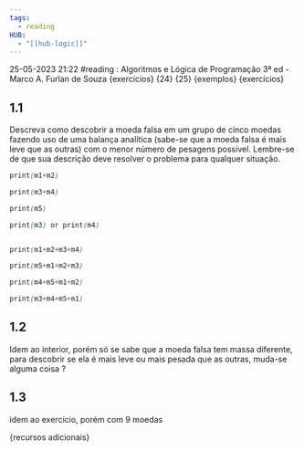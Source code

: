 ```yaml
---
tags:
  - reading
HUB:
  - "[[hub-logic]]"
---
```



25-05-2023  21:22  #reading : Algoritmos e Lógica de Programação 3ª ed - Marco A. Furlan de Souza
{exercícios} {24} {25} 
{exemplos}
{exercícios}

## 1.1
Descreva como descobrir a moeda falsa em um grupo de cinco moedas fazendo uso de uma balança analítica (sabe-se que a moeda falsa é mais leve que as outras) com o menor número de pesagens possível. Lembre-se de que sua descrição deve resolver o problema para qualquer situação.

``` css
print(m1+m2)

print(m3+m4)

print(m5)

print(m3) or print(m4)


print(m1+m2+m3+m4)

print(m5+m1+m2+m3)

print(m4+m5+m1+m2)

print(m3+m4+m5+m1)
```


## 1.2
Idem ao interior, porém só se sabe que a moeda falsa tem massa diferente, para descobrir se ela é mais leve ou mais pesada que as outras, muda-se alguma coisa ?


## 1.3
idem ao exercício, porém com 9 moedas







{recursos adicionais}






